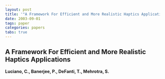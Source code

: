 ```yaml
---
layout: post
title: '"A Framework For Efficient and More Realistic Haptics Applications"'
date: 2003-09-01
tags: paper
categories: papers
tabs: true
---
```


## A Framework For Efficient and More Realistic Haptics Applications
**Luciano, C., Banerjee, P., DeFanti, T., Mehrotra, S.**
